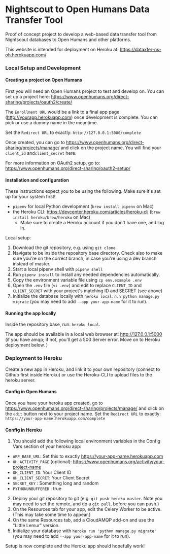 # Nightscout to Open Humans Data Transfer Tool

Proof of concept project to develop a web-based data transfer tool from
Nightscout databases to Open Humans and other platforms.

This website is intended for deployment on Heroku at:
https://dataxfer-ns-oh.herokuapp.com/

### Local Setup and Development

#### Creating a project on Open Humans

First you will need an Open Humans project to test and develop on. You can set up a project here: https://www.openhumans.org/direct-sharing/projects/oauth2/create/

The `Enrollment URL` would be a link to a final app page (http://yourapp.herokuapp.com) once development is complete. You can pick or use a dummy name in the meantime.

Set the `Redirect URL` to exactly: `http://127.0.0.1:5000/complete`

Once created, you can go to https://www.openhumans.org/direct-sharing/projects/manage/ and click on the project name. You will find your `client_id` and`client_secret` here.

For more information on OAuth2 setup, go to: https://www.openhumans.org/direct-sharing/oauth2-setup/

#### Installation and configuration

These instructions expect you to be using the following. Make sure it's set
up for your system first!

* `pipenv` for local Python development (`brew install pipenv` on Mac)
* the Heroku CLI: https://devcenter.heroku.com/articles/heroku-cli (`brew install heroku/brew/heroku` on Mac)
  *  Make sure to create a Heroku account if you don't have one, and log in.

Local setup:

1. Download the git repository, e.g. using `git clone`.
2. Navigate to be inside the repository base directory. Check also to make sure you're on the correct branch, in case you're using a dev branch instead of master.
3. Start a local pipenv shell with `pipenv shell`
4. Run `pipenv install` to install any needed dependencies automatically.
5. Copy the environment variable file using `cp env.example .env`
6. Open the `.env` file (`vi .env`) and edit to replace `CLIENT_ID` and `CLIENT_SECRET` with your project's matching ID and SECRET (see above)
7. Initialize the database locally with `heroku local:run python manage.py migrate` (you may need to add `--app your-app-name` for it to run).

#### Running the app locally

Inside the repository base, run: `heroku local`.

The app should be available in a local web browser at: http://127.0.0.1:5000 (if you have amqp; if not, you'll get a 500 Server error. Move on to Heroku deployment below. )

### Deployment to Heroku

Create a new app in Heroku, and link it to your own repository (connect to Github first inside Heroku) or use the Heroku-CLI to upload files to the heroku server.

#### Config in Open Humans

Once you have your heroku app created, go to https://www.openhumans.org/direct-sharing/projects/manage/ and click on the `edit` button next to your project name. Set the `Redirect URL` to exactly: `https://your-app-name.herokuapp.com/complete`

#### Config in Heroku

1. You should add the following local environment variables in the Config Vars section of your heroku app:
  * `APP_BASE_URL`: Set this to exactly https://your-app-name.herokuapp.com
  * `OH_ACTIVITY_PAGE` (optional): https://www.openhumans.org/activity/your-project-name
  * `OH_CLIENT_ID`: Your Client ID
  * `OH_CLIENT_SECRET`: Your Client Secret
  * `SECRET_KEY` : Something long and random
  * `PYTHONUNBUFFERED` : true
2. Deploy your git repository to git (e.g. `git push heroku master`. Note you may need to set the remote, and do a `git pull`, before you can push.)
3. On the Resources tab for your app, edit the Celery Worker to be active. (This may take some time to appear.)
4. On the same Resources tab, add a CloudAMQP add-on and use the "Little Lemur" version.
5. Initialize your database with `heroku run 'python manage.py migrate'` (you may need to add `--app your-app-name` for it to run). 

Setup is now complete and the Heroku app should hopefully work!
